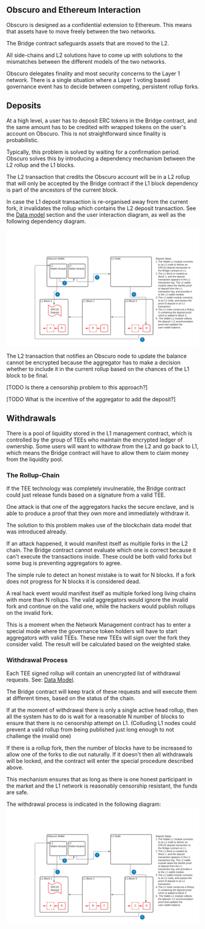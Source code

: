 
## Obscuro and Ethereum Interaction
Obscuro is designed as a confidential extension to Ethereum. This means that assets have to move freely between the two networks.

The Bridge contract safeguards assets that are moved to the L2.

All side-chains and L2 solutions have to come up with solutions to the mismatches between the different models of the two networks.

Obscuro delegates finality and most security concerns to the Layer 1 network. There is a single situation where a Layer 1 voting based governance event has to decide between competing, persistent rollup forks.

## Deposits
At a high level, a user has to deposit ERC tokens in the Bridge contract, and the same amount has to be credited with wrapped tokens on the user's account on Obscuro. This is not straightforward since finality is probabilistic.

Typically, this problem is solved by waiting for a confirmation period. Obscuro solves this by introducing a dependency mechanism between the L2 rollup and the L1 blocks.

The L2 transaction that credits the Obscuro account will be in a L2 rollup that will only be accepted by the Bridge contract if the L1 block dependency is part of the ancestors of the current block.

In case the L1 deposit transaction is re-organised away from the current fork, it invalidates the rollup which contains the L2 deposit transaction. See the [Data model](../appendix#data-model) section and the user interaction diagram, as well as the following dependency diagram.

![deposit process](../images/deposit-process.png)

The L2 transaction that notifies an Obscuro node to update the balance cannot be encrypted because the aggregator has to make a decision whether to include it in the current rollup based on the chances of the L1 block to be final.

[TODO Is there a censorship problem to this approach?]

[TODO What is the incentive of the aggregator to add the deposit?]

## Withdrawals
There is a pool of liquidity stored in the L1 management contract, which is controlled by the group of TEEs who maintain the encrypted ledger of ownership. Some users will want to withdraw from the L2 and go back to L1, which means the Bridge contract will have to allow them to claim money from the liquidity pool.

### The Rollup-Chain
If the TEE technology was completely invulnerable, the Bridge contract could just release funds based on a signature from a valid TEE.

One attack is that one of the aggregators hacks the secure enclave, and is able to produce a proof that they own more and immediately withdraw it.

The solution to this problem makes use of the blockchain data model that was introduced already.

If an attack happened, it would manifest itself as multiple forks in the L2 chain. The Bridge contract cannot evaluate which one is correct because it can't execute the transactions inside. These could be both valid forks but some bug is preventing aggregators to agree.

The simple rule to detect an honest mistake is to wait for N blocks. If a fork does not progress for N blocks it is considered dead.

A real hack event would manifest itself as multiple forked long living chains with more than N rollups. The valid aggregators would ignore the invalid fork and continue on the valid one, while the hackers would publish rollups on the invalid fork.

This is a moment when the Network Management contract has to enter a special mode where the governance token holders will have to start aggregators with valid TEEs. These new TEEs will sign over the fork they consider valid. The result will be calculated based on the weighted stake.

### Withdrawal Process
Each TEE signed rollup will contain an unencrypted list of withdrawal requests. See: [Data Model](../appendix#data-model).

The Bridge contract will keep track of these requests and will execute them at different times, based on the status of the chain.

If at the moment of withdrawal there is only a single active head rollup, then all the system has to do is wait for a reasonable N number of blocks to ensure that there is no censorship attempt on L1. (Colluding L1 nodes could prevent a valid rollup from being published just long enough to not challenge the invalid one)

If there is a rollup fork, then the number of blocks have to be increased to allow one of the forks to die out naturally. If it doesn't then all withdrawals will be locked, and the contract will enter the special procedure described above.

This mechanism ensures that as long as there is one honest participant in the market and the L1 network is reasonably censorship resistant, the funds are safe.

The withdrawal process is indicated in the following diagram:
![deposit process](../images/deposit-process.png)